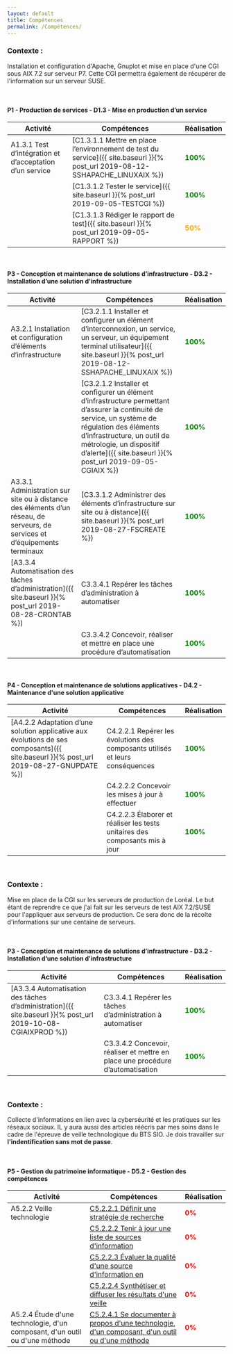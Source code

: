 ```yaml
---
layout: default
title: Compétences
permalink: /Compétences/
---
```


### __Contexte :__

Installation et configuration d'Apache, Gnuplot et mise en place d'une CGI sous AIX 7.2 sur serveur P7. Cette CGI permettra également de récupérer de l'information sur un serveur SUSE.


&nbsp;

#### __P1 - Production de services - D1.3 - Mise en production d’un service__


| Activité | Compétences | Réalisation |
|----------|-------------|-------------|
| A1.3.1 Test d’intégration et d’acceptation d’un service |[C1.3.1.1 Mettre en place l’environnement de test du service]({{ site.baseurl }}{% post_url 2019-08-12-SSHAPACHE_LINUXAIX %})| <span style="color:green"><strong>100%</strong></span>  |
|| [C1.3.1.2 Tester le service]({{ site.baseurl }}{% post_url 2019-09-05-TESTCGI %})|<span style="color:green"><strong>100%</strong></span> |
|| [C1.3.1.3 Rédiger le rapport de test]({{ site.baseurl }}{% post_url 2019-09-05-RAPPORT %}) |<span style="color:orange"><strong>50%</strong></span> |

&nbsp;


#### __P3 - Conception et maintenance de solutions d’infrastructure - D3.2 - Installation d’une solution d’infrastructure__

| Activité | Compétences | Réalisation |
|----------|-------------|-------------|
| A3.2.1 Installation et configuration d’éléments d’infrastructure | [C3.2.1.1 Installer et configurer un élément d’interconnexion, un service, un serveur, un équipement terminal utilisateur]({{ site.baseurl }}{% post_url 2019-08-12-SSHAPACHE_LINUXAIX %}) | <span style="color:green"><strong>100%</strong></span> |
|| [C3.2.1.2 Installer et configurer un élément d’infrastructure permettant d’assurer la continuité de service, un système de régulation des éléments d’infrastructure, un outil de métrologie, un dispositif d’alerte]({{ site.baseurl }}{% post_url 2019-09-05-CGIAIX %}) | <span style="color:green"><strong>100%</strong></span> |
| A3.3.1 Administration sur site ou à distance des éléments d’un réseau, de serveurs, de services et d’équipements terminaux | [C3.3.1.2 Administrer des éléments d’infrastructure sur site ou à distance]({{ site.baseurl }}{% post_url 2019-08-27-FSCREATE %})  | <span style="color:green"><strong>100%</strong></span> |
|[A3.3.4 Automatisation des tâches d’administration]({{ site.baseurl }}{% post_url 2019-08-28-CRONTAB %}) | C3.3.4.1 Repérer les tâches d’administration à automatiser | <span style="color:green"><strong>100%</strong></span> |
|| C3.3.4.2 Concevoir, réaliser et mettre en place une procédure d’automatisation| <span style="color:green"><strong>100%</strong></span> |


&nbsp;

#### __P4 - Conception et maintenance de solutions applicatives - D4.2 - Maintenance d'une solution applicative__

| Activité | Compétences | Réalisation |
|----------|-------------|-------------|
| [A4.2.2 Adaptation d’une solution applicative aux évolutions de ses composants]({{ site.baseurl }}{% post_url 2019-08-27-GNUPDATE %}) | C4.2.2.1 Repérer les évolutions des composants utilisés et leurs conséquences | <span style="color:green"><strong>100%</strong></span> |
|| C4.2.2.2 Concevoir les mises à jour à effectuer| <span style="color:green"><strong>100%</strong></span> |
|| C4.2.2.3 Élaborer et réaliser les tests unitaires des composants mis à jour| <span style="color:green"><strong>100%</strong></span> |


&nbsp;


### __Contexte :__

Mise en place de la CGI sur les serveurs de production de Loréal. Le but étant de reprendre ce que j'ai fait sur les serveurs de test AIX 7.2/SUSE pour l'appliquer aux serveurs de production. Ce sera donc de la récolte d'informations sur une centaine de serveurs.


&nbsp;

#### __P3 - Conception et maintenance de solutions d’infrastructure - D3.2 - Installation d’une solution d’infrastructure__

| Activité | Compétences | Réalisation |
|----------|-------------|-------------|
|[A3.3.4 Automatisation des tâches d’administration]({{ site.baseurl }}{% post_url 2019-10-08-CGIAIXPROD %}) | C3.3.4.1 Repérer les tâches d’administration à automatiser | <span style="color:green"><strong>100%</strong></span> |
|| C3.3.4.2 Concevoir, réaliser et mettre en place une procédure d’automatisation| <span style="color:green"><strong>100%</strong></span> |


&nbsp;


### __Contexte :__

Collecte d'informations en lien avec la cyberséurité et les pratiques sur les réseaux sociaux. IL y aura aussi des articles réécris par mes soins dans le cadre de l'épreuve de veille technologique du BTS SIO. Je dois travailler sur __l'indentification sans mot de passe__.

&nbsp;

#### __P5 - Gestion du patrimoine informatique - D5.2 - Gestion des compétences__

| Activité | Compétences | Réalisation |
|----------|-------------|-------------|
| A5.2.2 Veille technologie | [C5.2.2.1 Définir une stratégie de recherche]() | <span style="color:red"><strong>0%</strong></span> |
|| [C5.2.2.2 Tenir à jour une liste de sources d'information]() | <span style="color:red"><strong>0%</strong></span> |
|| [C5.2.2.3 Évaluer la qualité d'une source d'information en ]() | <span style="color:red"><strong>0%</strong></span> |
|| [C5.2.2.4 Synthétiser et diffuser les résultats d'une veille]() | <span style="color:red"><strong>0%</strong></span> |
| A5.2.4 Étude d'une technologie, d'un composant, d'un outil ou d'une méthode | [C5.2.4.1 Se documenter à propos d'une technologie, d'un composant, d'un outil ou d'une méthode]() | <span style="color:red"><strong>0%</strong></span> |
